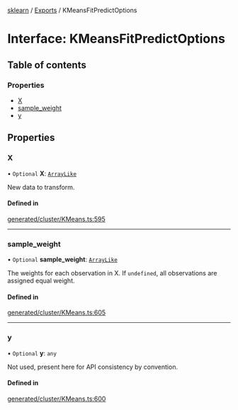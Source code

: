 [sklearn](../readme.md) / [Exports](../modules.md) / KMeansFitPredictOptions

# Interface: KMeansFitPredictOptions

## Table of contents

### Properties

- [X](KMeansFitPredictOptions.md#x)
- [sample\_weight](KMeansFitPredictOptions.md#sample_weight)
- [y](KMeansFitPredictOptions.md#y)

## Properties

### X

• `Optional` **X**: [`ArrayLike`](../modules.md#arraylike)

New data to transform.

#### Defined in

[generated/cluster/KMeans.ts:595](https://github.com/transitive-bullshit/scikit-learn-ts/blob/367336a/packages/sklearn/src/generated/cluster/KMeans.ts#L595)

___

### sample\_weight

• `Optional` **sample\_weight**: [`ArrayLike`](../modules.md#arraylike)

The weights for each observation in X. If `undefined`, all observations are assigned equal weight.

#### Defined in

[generated/cluster/KMeans.ts:605](https://github.com/transitive-bullshit/scikit-learn-ts/blob/367336a/packages/sklearn/src/generated/cluster/KMeans.ts#L605)

___

### y

• `Optional` **y**: `any`

Not used, present here for API consistency by convention.

#### Defined in

[generated/cluster/KMeans.ts:600](https://github.com/transitive-bullshit/scikit-learn-ts/blob/367336a/packages/sklearn/src/generated/cluster/KMeans.ts#L600)
